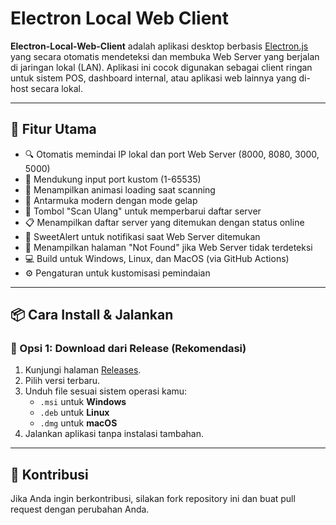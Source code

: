 # Electron Local Web Client

**Electron-Local-Web-Client** adalah aplikasi desktop berbasis [Electron.js](https://www.electronjs.org/) yang secara otomatis mendeteksi dan membuka Web Server yang berjalan di jaringan lokal (LAN). Aplikasi ini cocok digunakan sebagai client ringan untuk sistem POS, dashboard internal, atau aplikasi web lainnya yang di-host secara lokal.

---

## 🎯 Fitur Utama

- 🔍 Otomatis memindai IP lokal dan port Web Server (8000, 8080, 3000, 5000)
- 🎯 Mendukung input port kustom (1-65535)
- 📡 Menampilkan animasi loading saat scanning
- 🎨 Antarmuka modern dengan mode gelap
- 🔄 Tombol "Scan Ulang" untuk memperbarui daftar server
- 📋 Menampilkan daftar server yang ditemukan dengan status online
- 🎉 SweetAlert untuk notifikasi saat Web Server ditemukan
- 📂 Menampilkan halaman "Not Found" jika Web Server tidak terdeteksi
- 💻 Build untuk Windows, Linux, dan MacOS (via GitHub Actions)
- ⚙️ Pengaturan untuk kustomisasi pemindaian
---

## 📦 Cara Install & Jalankan

### 🔹 Opsi 1: Download dari Release (Rekomendasi)

1. Kunjungi halaman [Releases](https://github.com/Staryuu1/Electron-Local-Web-Client/releases).
2. Pilih versi terbaru.
3. Unduh file sesuai sistem operasi kamu:
   - `.msi` untuk **Windows**
   - `.deb` untuk **Linux**
   - `.dmg` untuk **macOS**
4. Jalankan aplikasi tanpa instalasi tambahan.

---

## 🤝 Kontribusi


Jika Anda ingin berkontribusi, silakan fork repository ini dan buat pull request dengan perubahan Anda.
